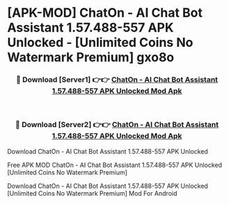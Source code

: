 # [APK-MOD] ChatOn - AI Chat Bot Assistant 1.57.488-557 APK Unlocked - [Unlimited Coins No Watermark Premium] gxo8o



<div align="center">
<h3>🔴 Download [Server1] 👉👉 <a href="https://momento.my/?title=ChatOn_-_AI_Chat_Bot_Assistant_1.57.488-557_APK_Unlocked">ChatOn - AI Chat Bot Assistant 1.57.488-557 APK Unlocked Mod Apk</a></h3><br>

<h3>🔴 Download [Server2] 👉👉 <a href="https://momento.my/?title=ChatOn_-_AI_Chat_Bot_Assistant_1.57.488-557_APK_Unlocked">ChatOn - AI Chat Bot Assistant 1.57.488-557 APK Unlocked Mod Apk</a></h3>
</div>



Download ChatOn - AI Chat Bot Assistant 1.57.488-557 APK Unlocked 

Free APK MOD ChatOn - AI Chat Bot Assistant 1.57.488-557 APK Unlocked [Unlimited Coins No Watermark Premium]

Download ChatOn - AI Chat Bot Assistant 1.57.488-557 APK Unlocked [Unlimited Coins No Watermark Premium] Mod For Android
